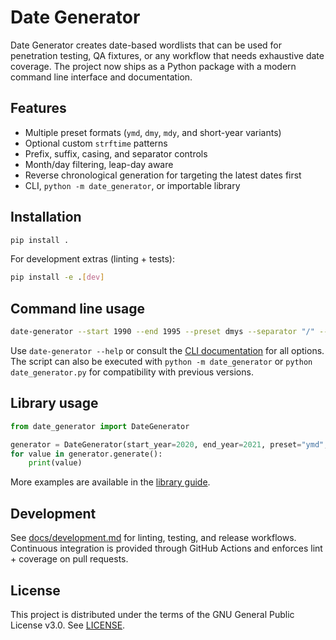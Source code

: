 # Date Generator

Date Generator creates date-based wordlists that can be used for penetration testing, QA fixtures, or any workflow that needs exhaustive date coverage.  The project now ships as a Python package with a modern command line interface and documentation.

## Features

- Multiple preset formats (`ymd`, `dmy`, `mdy`, and short-year variants)
- Optional custom `strftime` patterns
- Prefix, suffix, casing, and separator controls
- Month/day filtering, leap-day aware
- Reverse chronological generation for targeting the latest dates first
- CLI, `python -m date_generator`, or importable library

## Installation

```bash
pip install .
```

For development extras (linting + tests):

```bash
pip install -e .[dev]
```

## Command line usage

```bash
date-generator --start 1990 --end 1995 --preset dmys --separator "/" --prefix corp-
```

Use `date-generator --help` or consult the [CLI documentation](docs/cli.md) for all options. The script can also be executed with `python -m date_generator` or `python date_generator.py` for compatibility with previous versions.

## Library usage

```python
from date_generator import DateGenerator

generator = DateGenerator(start_year=2020, end_year=2021, preset="ymd", separator="-")
for value in generator.generate():
    print(value)
```

More examples are available in the [library guide](docs/library.md).

## Development

See [docs/development.md](docs/development.md) for linting, testing, and release workflows. Continuous integration is provided through GitHub Actions and enforces lint + coverage on pull requests.

## License

This project is distributed under the terms of the GNU General Public License v3.0. See [LICENSE](LICENSE).
